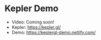 # Kepler Demo

- Video: Coming soon!
- Kepler: https://kepler.gl/
- Demo: https://keplergl-demo.netlify.com/

